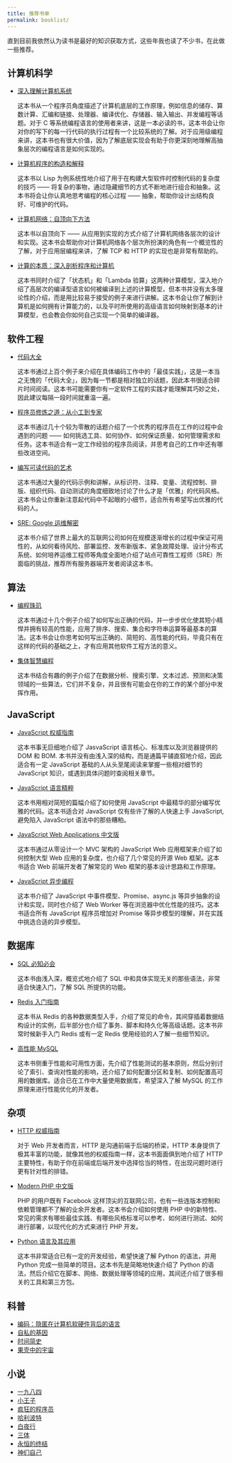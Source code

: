 ```yaml
---
title: 推荐书单
permalink: booklist/
---
```


直到目前我依然认为读书是最好的知识获取方式，这些年我也读了不少书，在此做一些推荐。

## 计算机科学

* [深入理解计算机系统](http://www.amazon.cn/gp/product/B004BJ18KM/ref=as_li_qf_sp_asin_tl?ie=UTF8&camp=536&creative=3200&creativeASIN=B004BJ18KM&linkCode=as2&tag=jysperm07-23)

    这本书从一个程序员角度描述了计算机底层的工作原理，例如信息的储存、算数计算、汇编和链接、处理器、编译优化、存储器、输入输出、并发编程等话题。对于 C 等系统编程语言的使用者来讲，这是一本必读的书，这本书会让你对你的写下的每一行代码的执行过程有一个比较系统的了解。对于应用级编程来讲，这本书也有很大价值，因为了解底层实现会有助于你更深刻地理解高抽象层次的编程语言是如何实现的。

* [计算机程序的构造和解释](http://www.amazon.cn/gp/product/B0011AP7RY/ref=as_li_tf_tl?ie=UTF8&camp=536&creative=3200&creativeASIN=B0011AP7RY&linkCode=as2&tag=jysperm07-23)

    这本书以 Lisp 为例系统性地介绍了用于在构建大型软件时控制代码的复杂度的技巧 —— 将复杂的事物，通过隐藏细节的方式不断地进行组合和抽象。这本书将会让你认真地思考编程的核心过程 —— 抽象，帮助你设计出结构良好、可维护的代码。

* [计算机网络：自顶向下方法](http://www.amazon.cn/gp/product/B00OB1AODW/ref=as_li_ss_tl?ie=UTF8&camp=536&creative=3132&creativeASIN=B00OB1AODW&linkCode=as2&tag=jysperm07-23)

    这本书以自顶向下 —— 从应用到实现的方式介绍了计算机网络各层次的设计和实现。这本书会帮助你对计算机网络各个层次所扮演的角色有一个概览性的了解，对于应用层编程来讲，了解 TCP 和 HTTP 的实现也是非常有帮助的。

* [计算的本质：深入剖析程序和计算机](http://www.amazon.cn/gp/product/B00PG0MM3C/ref=as_li_ss_tl?ie=UTF8&camp=536&creative=3132&creativeASIN=B00PG0MM3C&linkCode=as2&tag=jysperm07-23)

    这本书同时介绍了「状态机」和「Lambda 验算」这两种计算模型，深入地介绍了高层次的编译型语言如何被编译到上述的计算模型，但本书并没有太多理论性的介绍，而是用比较易于接受的例子来进行讲解。这本书会让你了解到计算机是如何拥有计算能力的，以及平时所使用的高级语言如何映射到基本的计算模型，也会教会你如何自己实现一个简单的编译器。

<!--
* [数据库系统概念](http://www.amazon.cn/gp/product/B007KYSEZC/ref=as_li_ss_tl?ie=UTF8&camp=536&creative=3132&creativeASIN=B007KYSEZC&linkCode=as2&tag=jysperm07-23)
-->

## 软件工程

* [代码大全](http://www.amazon.cn/gp/product/B0061XKRXA/ref=as_li_ss_tl?ie=UTF8&camp=536&creative=3132&creativeASIN=B0061XKRXA&linkCode=as2&tag=jysperm07-23)

    这本书通过上百个例子来介绍在具体编码工作中的「最佳实践」，这是一本当之无愧的「代码大全」，因为每一节都是相对独立的话题，因此本书很适合碎片时间阅读。这本书可能需要你有一定软件工程的实践才能理解其巧妙之处，因此建议每隔一段时间就重温一遍。

* [程序员修炼之道：从小工到专家](http://www.amazon.cn/gp/product/B004GV08CY/ref=as_li_ss_tl?ie=UTF8&camp=536&creative=3132&creativeASIN=B004GV08CY&linkCode=as2&tag=jysperm07-23)

    这本书通过几十个较为零散的话题介绍了一个优秀的程序员在工作的过程中会遇到的问题 —— 如何挑选工具、如何协作、如何保证质量、如何管理需求和任务。这本书适合有一定工作经验的程序员阅读，并思考自己的工作中还有哪些改进空间。

* [编写可读代码的艺术](http://www.amazon.cn/gp/product/B008B4DTG4/ref=as_li_tf_tl?ie=UTF8&camp=536&creative=3200&creativeASIN=B008B4DTG4&linkCode=as2&tag=jysperm07-23)

    这本书通过大量的代码示例和讲解，从标识符、注释、变量、流程控制、排版、组织代码、自动测试的角度细致地讨论了什么才是「优雅」的代码风格。这本书会让你重新注意起代码中不起眼的小细节，适合所有希望写出优雅的代码的人。

<!--
* [重构：改善既有代码的设计](http://www.amazon.cn/gp/product/B003BY6PLK/ref=as_li_tf_tl?ie=UTF8&camp=536&creative=3200&creativeASIN=B003BY6PLK&linkCode=as2&tag=jysperm07-23)
-->

* [SRE: Google 运维解密](https://www.amazon.cn/gp/product/B01M0EHQ43/ref=as_li_ss_tl?ie=UTF8&camp=536&creative=3132&creativeASIN=B01M0EHQ43&linkCode=as2&tag=jysperm07-23)

    这本书介绍了世界上最大的互联网公司如何在规模逐渐增长的过程中保证可用性的，从如何看待风险、部署监控、发布新版本、紧急故障处理、设计分布式系统、如何培养运维工程师等角度全面地介绍了站点可靠性工程师（SRE）所面临的挑战，推荐所有服务器端开发者阅读这本书。

## 算法

* [编程珠玑](http://www.amazon.cn/gp/product/B00SFZH0DC/ref=as_li_ss_tl?ie=UTF8&camp=536&creative=3132&creativeASIN=B00SFZH0DC&linkCode=as2&tag=jysperm07-23)

    这本书通过十几个例子介绍了如何写出正确的代码，并一步步优化使其短小精悍并拥有较高的性能，应用了排序、搜索、集合和字符串运算等最基本的算法。这本书会让你思考如何写出正确的、简短的、高性能的代码，毕竟只有在这样的代码的基础之上，才有应用其他软件工程方法的意义。

* [集体智慧编程](http://www.amazon.cn/gp/product/B00UI93JD8/ref=as_li_ss_tl?ie=UTF8&camp=536&creative=3132&creativeASIN=B00UI93JD8&linkCode=as2&tag=jysperm07-23)

    这本书结合有趣的例子介绍了在数据分析、搜索引擎、文本过滤、预测和决策领域的一些算法，它们并不复杂，并且很有可能会在你的工作的某个部分中发挥作用。

## JavaScript

* [JavaScript 权威指南](http://www.amazon.cn/gp/product/B007VISQ1Y/ref=as_li_ss_tl?ie=UTF8&camp=536&creative=3132&creativeASIN=B007VISQ1Y&linkCode=as2&tag=jysperm07-23)

    这本书事无巨细地介绍了 JasvaScript 语言核心、标准库以及浏览器提供的 DOM 和 BOM. 本书并没有由浅入深的结构，而是通篇平铺直叙地介绍，因此适合有一定 JavaScript 基础的人从头至尾阅读来掌握一些相对细节的 JavaScript 知识，或遇到具体问题时查阅相关章节。

* [JavaScript 语言精粹](http://www.amazon.cn/gp/product/B0097CON2S/ref=as_li_tf_tl?ie=UTF8&camp=536&creative=3200&creativeASIN=B0097CON2S&linkCode=as2&tag=jysperm07-23)

    这本书用相对简短的篇幅介绍了如何使用 JavaScript 中最精华的部分编写优雅的代码。这本书适合对 JavaScript 仅有些许了解的人快速上手 JavaScript, 避免陷入 JavaScript 语法中的那些糟粕。

* [JavaScript Web Applications 中文版](http://www.amazon.cn/gp/product/B0082226FU/ref=as_li_ss_tl?ie=UTF8&camp=536&creative=3132&creativeASIN=B0082226FU&linkCode=as2&tag=jysperm07-23)

    这本书通过从零设计一个 MVC 架构的 JavaScript Web 应用框架来介绍了如何控制大型 Web 应用的复杂度，也介绍了几个常见的开源 Web 框架。这本书适合 Web 前端开发者了解常见的 Web 框架的基本设计思路和工作原理。

* [JavaScript 异步编程](http://www.amazon.cn/gp/product/B00CYM0Z8Y/ref=as_li_ss_tl?ie=UTF8&camp=536&creative=3132&creativeASIN=B00CYM0Z8Y&linkCode=as2&tag=jysperm07-23)

    这本书介绍了 JavaScript 中事件模型、Promise、async.js 等异步抽象的设计和实现，同时也介绍了 Web Worker 等在浏览器中优化性能的技巧。这本书适合所有 JavaScript 程序员增加对 Promise 等异步模型的理解，并在实践中挑选合适的异步模型。

## 数据库

* [SQL 必知必会](http://www.amazon.cn/gp/product/B00COG3W58/ref=as_li_ss_tl?ie=UTF8&camp=536&creative=3132&creativeASIN=B00COG3W58&linkCode=as2&tag=jysperm07-23)

    这本书由浅入深，概览式地介绍了 SQL 中和具体实现无关的那些语法，非常适合快速入门，了解 SQL 所提供的功能。

* [Redis 入门指南](http://www.amazon.cn/gp/product/B00X65PE3E/ref=as_li_ss_tl?ie=UTF8&camp=536&creative=3132&creativeASIN=B00X65PE3E&linkCode=as2&tag=jysperm07-23)

    这本书从 Redis 的各种数据类型入手，介绍了常见的命令，其间穿插着数据结构设计的实例，后半部分也介绍了事务、脚本和持久化等高级话题。这本书非常时候新手入门 Redis 或有一定 Redis 使用经验的人了解一些细节知识。

* [高性能 MySQL](http://www.amazon.cn/gp/product/B00C1W58DE/ref=as_li_ss_tl?ie=UTF8&camp=536&creative=3132&creativeASIN=B00C1W58DE&linkCode=as2&tag=jysperm07-23)

    这本书侧重于性能和可用性方面，先介绍了性能测试的基本原则，然后分别讨论了索引、查询对性能的影响，还介绍了如何配置分区和复制、如何配置高可用的数据库。适合已在工作中大量使用数据库，希望深入了解 MySQL 的工作原理来进行性能优化的开发者。

<!--
* [MongoDB 权威指南](http://www.amazon.cn/gp/product/B00HLX035Q/ref=as_li_ss_tl?ie=UTF8&camp=536&creative=3132&creativeASIN=B00HLX035Q&linkCode=as2&tag=jysperm07-23)
-->

## 杂项

* [HTTP 权威指南](https://www.amazon.cn/gp/product/B008XFDQ14/ref=as_li_ss_tl?ie=UTF8&camp=536&creative=3132&creativeASIN=B008XFDQ14&linkCode=as2&tag=jysperm07-23)

    对于 Web 开发者而言，HTTP 是沟通前端于后端的桥梁，HTTP 本身提供了极其丰富的功能，就像其他的权威指南一样，这本书面面俱到地介绍了 HTTP 主要特性，有助于你在前端或后端开发中选择恰当的特性，在出现问题时进行更有针对性的排错。

* [Modern PHP 中文版](http://www.amazon.cn/gp/product/B016MGW5G2/ref=as_li_ss_tl?ie=UTF8&camp=536&creative=3132&creativeASIN=B016MGW5G2&linkCode=as2&tag=jysperm07-23)

    PHP 的用户既有 Facebook 这样顶尖的互联网公司，也有一些连版本控制和依赖管理都不了解的业余开发者。这本书会介绍如何使用 PHP 中的新特性、常见的需求有哪些最佳实践、有哪些风格标准可以参考、如何进行测试、如何进行部署，以现代化的方式来进行 PHP 开发。

* [Python 语言及其应用](https://www.amazon.cn/gp/product/B018EOG4PI/ref=as_li_ss_tl?ie=UTF8&camp=536&creative=3132&creativeASIN=B018EOG4PI&linkCode=as2&tag=jysperm07-23)

    这本书非常适合已有一定的开发经验，希望快速了解 Python 的语法，并用 Python 完成一些简单的项目。这本书先是简略地快速介绍了 Python 的语法，然后介绍它在脚本、网络、数据处理等领域的应用，其间还介绍了很多相关的工具和第三方包。  

## 科普

* [编码：隐匿在计算机软硬件背后的语言](http://www.amazon.cn/gp/product/B009RSXIB4/ref=as_li_tf_tl?ie=UTF8&camp=536&creative=3200&creativeASIN=B009RSXIB4&linkCode=as2&tag=jysperm07-23)
* [自私的基因](http://www.amazon.cn/gp/product/B008MIGAI8/ref=as_li_ss_tl?ie=UTF8&camp=536&creative=3132&creativeASIN=B008MIGAI8&linkCode=as2&tag=jysperm07-23)
* [时间简史](http://www.amazon.cn/gp/product/B00116OR88/ref=as_li_tf_tl?ie=UTF8&camp=536&creative=3200&creativeASIN=B00116OR88&linkCode=as2&tag=jysperm07-23)
* [果壳中的宇宙](http://www.amazon.cn/gp/product/B00116OSKK/ref=as_li_tf_tl?ie=UTF8&camp=536&creative=3200&creativeASIN=B00116OSKK&linkCode=as2&tag=jysperm07-23)

## 小说

* [一九八四](http://www.amazon.cn/gp/product/B0099MU5JQ/ref=as_li_ss_tl?ie=UTF8&camp=536&creative=3132&creativeASIN=B0099MU5JQ&linkCode=as2&tag=jysperm07-23)
* [小王子](http://www.amazon.cn/gp/product/B00ANFMU8W/ref=as_li_tf_tl?ie=UTF8&camp=536&creative=3200&creativeASIN=B00ANFMU8W&linkCode=as2&tag=jysperm07-23)
* [疯狂的程序员](http://www.amazon.cn/gp/product/B008QM2476/ref=as_li_tf_tl?ie=UTF8&camp=536&creative=3200&creativeASIN=B008QM2476&linkCode=as2&tag=jysperm07-23)
* [哈利波特](http://www.amazon.cn/gp/product/B00C4R4J5O/ref=as_li_tf_tl?ie=UTF8&camp=536&creative=3200&creativeASIN=B00C4R4J5O&linkCode=as2&tag=jysperm07-23)
* [白夜行](https://www.amazon.cn/gp/product/B00BXX5DDM/ref=as_li_ss_tl?ie=UTF8&camp=536&creative=3132&creativeASIN=B00BXX5DDM&linkCode=as2&tag=jysperm07-23)
* [三体](https://www.amazon.cn/gp/product/B00S4OK1ZS/ref=as_li_ss_tl?ie=UTF8&camp=536&creative=3132&creativeASIN=B00S4OK1ZS&linkCode=as2&tag=jysperm07-23)
* [永恒的终结](https://www.amazon.cn/gp/product/B00MVRK2FS/ref=as_li_ss_tl?ie=UTF8&camp=536&creative=3132&creativeASIN=B00MVRK2FS&linkCode=as2&tag=jysperm07-23)
* [神们自己](https://www.amazon.cn/gp/product/B00RRCUBN0/ref=as_li_ss_tl?ie=UTF8&camp=536&creative=3132&creativeASIN=B00RRCUBN0&linkCode=as2&tag=jysperm07-23)

<!--
* [三重门](http://www.amazon.cn/gp/product/B0011C5FC4/ref=as_li_tf_tl?ie=UTF8&camp=536&creative=3200&creativeASIN=B0011C5FC4&linkCode=as2&tag=jysperm07-23)
-->

